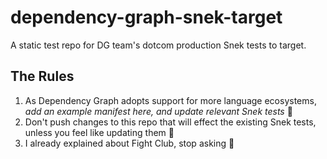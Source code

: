 # dependency-graph-snek-target
A static test repo for DG team's dotcom production Snek tests to target.

## The Rules
1. As Dependency Graph adopts support for more language ecosystems, _add an example manifest here, and update relevant Snek tests_ 🙏
2. Don't push changes to this repo that will effect the existing Snek tests, unless you feel like updating them 🙇
3. I already explained about Fight Club, stop asking 👊
